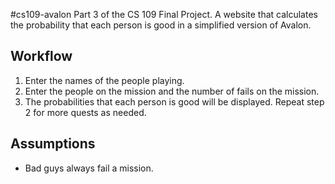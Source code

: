 #cs109-avalon
Part 3 of the CS 109 Final Project. A website that calculates the probability
that each person is good in a simplified version of Avalon.

## Workflow
1. Enter the names of the people playing.
2. Enter the people on the mission and the number of fails on the mission.
3. The probabilities that each person is good will be displayed. Repeat step 2
for more quests as needed.

## Assumptions
* Bad guys always fail a mission.

